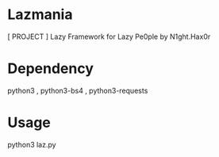 # Lazmania
[ PROJECT ] Lazy Framework for Lazy Pe0ple by N1ght.Hax0r
# Dependency
python3 , python3-bs4 , python3-requests
# Usage
python3 laz.py
